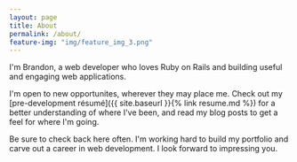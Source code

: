 ```yaml
---
layout: page
title: About
permalink: /about/
feature-img: "img/feature_img_3.png"
---
```


I'm Brandon, a web developer who loves Ruby on Rails and building useful and engaging web applications.

I'm open to new opportunites, wherever they may place me. Check out my [pre-development r&#233;sum&#233;]({{ site.baseurl }}{% link resume.md %}) for a better understanding of where I've been, and read my blog posts to get a feel for where I'm going.

Be sure to check back here often. I'm working hard to build my portfolio and carve out a career in web development. I look forward to impressing you.